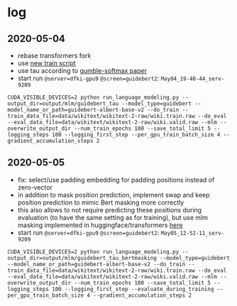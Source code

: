 # log


## 2020-05-04
* rebase transformers fork
* use [new train script](https://github.com/ArneBinder/transformers/blob/c81152600452ad1bec4ab705356788d29a3573ee/examples/run_language_modeling.py)
* use tau according to [gumble-softmax paper](https://arxiv.org/pdf/1611.01144.pdf)
* start run `@server=dfki-gpu9` `@screen=guidebert2`: `May04_19-48-44_serv-9209`
```
CUDA_VISIBLE_DEVICES=2 python run_language_modeling.py --output_dir=output/mlm/guidebert_tau --model_type=guidebert --model_name_or_path=guidebert-albert-base-v2 --do_train --train_data_file=data/wikitext/wikitext-2-raw/wiki.train.raw --do_eval --eval_data_file=data/wikitext/wikitext-2-raw/wiki.valid.raw --mlm --overwrite_output_dir --num_train_epochs 100 --save_total_limit 5 --logging_steps 100 --logging_first_step --per_gpu_train_batch_size 4 --gradient_accumulation_steps 2
```

## 2020-05-05
* fix: select/use padding embedding for padding positions instead of zero-vector
* in addition to mask position prediction, implement swap and keep position prediction to mimic Bert masking more correctly
* this also allows to not require predicting these positions during evaluation (to have the same setting as for training), but use mlm masking implemented in huggingface/transformers [here](https://github.com/huggingface/transformers/blob/8e67573a640e4649cc6c2f98d9402b1f6b8bdadf/src/transformers/data/data_collator.py#L111-L144)
* start run `@server=dfki-gpu9` `@screen=guidebert2`: `May05_12-52-11_serv-9209`
```
CUDA_VISIBLE_DEVICES=2 python run_language_modeling.py --output_dir=output/mlm/guidebert_tau_bertmasking --model_type=guidebert --model_name_or_path=guidebert-albert-base-v2 --do_train --train_data_file=data/wikitext/wikitext-2-raw/wiki.train.raw --do_eval --eval_data_file=data/wikitext/wikitext-2-raw/wiki.valid.raw --mlm --overwrite_output_dir --num_train_epochs 100 --save_total_limit 5 --logging_steps 100 --logging_first_step --evaluate_during_training --per_gpu_train_batch_size 4 --gradient_accumulation_steps 2
```
